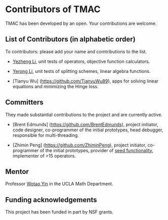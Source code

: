 Contributors of TMAC
=======================
TMAC has been developed by an open. Your contributions are welcome.


List of Contributors (in alphabetic order)
---------------------
To contributors: please add your name and comtributions to the list.

* [Yezheng Li](https://github.com/yezhengli-Mr9), unit tests of operators, objective function calculators.

* [Yerong Li](https://github.com/YerongLeopard), unit tests of splitting schemes, linear algebra functions.

* [Tianyu Wu] (https://github.com/TianyuWu89), apps for solving linear equations and minimizing the Hinge loss.

Committers
----------
They made substantial contributions to the project and are currently active.

* [Brent Edmunds] (https://github.com/BrentEdmunds), project initiator, code designer, co-programmer of the initial prototypes, head debugger, responsible for multi-threading.

* [Zhimin Peng] (https://github.com/ZhiminPeng), project initiator, co-programmer of the initial prototypes, provider of [seed functionality](https://github.com/ZhiminPeng/ARock/), implementer of >15 operators.

Mentor
------
Professor [Wotao Yin](http://www.math.ucla.edu/~wotaoyin/) in the UCLA Math Department.


Funding acknowledgements
-------
This project has been funded in part by NSF grants. 
